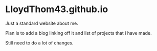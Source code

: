 # LloydThom43.github.io

Just a standard website about me.

Plan is to add a blog linking off it and list of projects that i have made.

Still need to do a lot of changes.
